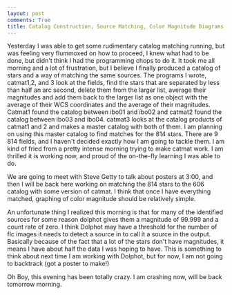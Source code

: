 ```yaml
---
layout: post
comments: True
title: Catalog Construction, Source Matching, Color Magnitude Diagrams
---
```


Yesterday I was able to get some rudimentary catalog matching running, but was feeling very flummoxed on how to proceed, I knew what had to be done, but didn't think I had the programming chops to do it. It took me all morning and a lot of frustration, but I believe I finally produced a catalog of stars and a way of matching the same sources. The programs I wrote, catmat1,2, and 3 look at the fields, find the stars that are separated by less than half an arc second, delete them from the larger list, average their magnitudes and add them back to the larger list as one object with the average of their WCS coordinates and the average of their magnitudes. Catmat1 found the catalog between ibo01 and ibo02 and catmat2 found the catalog between ibo03 and ibo04. catmat3 looks at the catalog products of catmat1 and 2 and makes a master catalog with both of them. I am planning on using this master catalog to find matches for the 814 stars. There are 9 814 fields, and I haven't decided exactly how I am going to tackle them. I am kind of fried from a pretty intense morning trying to make catmat work. I am thrilled it is working now, and proud of the on-the-fly learning I was able to do.

We are going to meet with Steve Getty to talk about posters at 3:00, and then I will be back here working on matching the 814 stars to the 606 catalog with some version of catmat. I think that once I have everything matched, graphing of color magnitude should be relatively simple.

An unfortunate thing I realized this morning is that for many of the identified sources for some reason dolphot gives them a magnitude of 99.999 and a count rate of zero. I think Dolphot may have a threshold for the number of flc images it needs to detect a source in to call it a source in the output. Basically because of the fact that a lot of the stars don't have magnitudes, it means I have about half the data I was hoping to have. This is something to think about next time I am working with Dolphot, but for now, I am not going to backtrack (got a poster to make!)

Oh Boy, this evening has been totally crazy. I am crashing now, will be back tomorrow morning.

